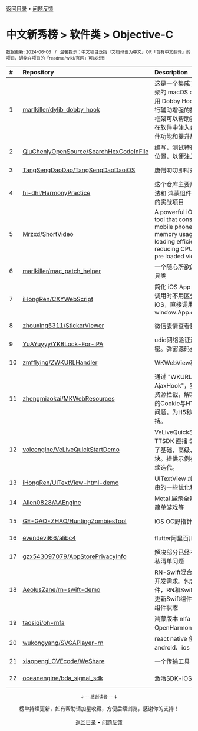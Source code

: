 <a href="https://gitee.com/GrowingGit/GitHub-Chinese-Top-Charts#github中文排行榜">返回目录</a> • <a href="/content/docs/feedback.md">问题反馈</a>

# 中文新秀榜 > 软件类 > Objective-C
<sub>数据更新: 2024-06-06&nbsp;&nbsp;&nbsp;/&nbsp;&nbsp;&nbsp;温馨提示：中文项目泛指「文档母语为中文」OR「含有中文翻译」的项目，通常在项目的「readme/wiki/官网」可以找到</sub>

|#|Repository|Description|Stars|Updated|Created|
|:-|:-|:-|:-|:-|:-|
|1|[marlkiller/dylib_dobby_hook](https://github.com/marlkiller/dylib_dobby_hook)|这是一个集成了 Dobby Hook 框架的 macOS dylib 项目，通过使用 Dobby Hook 框架来对软件进行辅助增强的操作。Dobby Hook 框架可以帮助实现钩子函数，从而在软件中注入自定义代码，拓展软件功能和提升用户体验。|136|2024-05-31|2024-01-14|
|2|[QiuChenlyOpenSource/SearchHexCodeInFile](https://github.com/QiuChenlyOpenSource/SearchHexCodeInFile)|编写，测试特征码在文件中的相对位置，以便注入绝对地址。|53|2024-03-15|2023-10-13|
|3|[TangSengDaoDao/TangSengDaoDaoiOS](https://github.com/TangSengDaoDao/TangSengDaoDaoiOS)|唐僧叨叨即时通讯(im) iOS 端|29|2024-05-25|2023-07-06|
|4|[hi-dhl/HarmonyPractice](https://github.com/hi-dhl/HarmonyPractice)|这个仓库主要用于演示 ArkTS 语法和 鸿蒙组件的使用，以及鸿蒙的实战项目|28|2024-01-28|2024-01-20|
|5|[Mrzxd/ShortVideo](https://github.com/Mrzxd/ShortVideo)|A powerful iOS short video SDK tool that considers various mobile phone performance, memory usage optimization, loading efficiency optimization, reducing CPU usage, optimizing pre loaded videos throug ...|18|2024-03-30|2024-03-26|
|6|[marlkiller/mac_patch_helper](https://github.com/marlkiller/mac_patch_helper)|一个随心所欲的 macOS Patch 工具类|14|2024-05-19|2024-04-09|
|7|[iHongRen/CXYWebScript](https://github.com/iHongRen/CXYWebScript)|简化 iOS App 与 H5 交互，H5在调用时不用区分Android还是iOS，直接调用方法 window.App.onSayHello('Hello')|13|2024-04-30|2024-04-10|
|8|[zhouxing5311/StickerViewer](https://github.com/zhouxing5311/StickerViewer)|微信表情查看器|11|2024-02-28|2024-02-27|
|9|[YuAYuyyy/YKBLock-For-iPA](https://github.com/YuAYuyyy/YKBLock-For-iPA)|udid网络验证源码，后台部分加密。弹窗源码全开源|8|2024-04-15|2024-04-10|
|10|[zmfflying/ZWKURLHandler](https://github.com/zmfflying/ZWKURLHandler)|WKWebView秒开demo|7|2024-04-20|2023-09-12|
|11|[zhengmiaokai/MKWebResources](https://github.com/zhengmiaokai/MKWebResources)|通过 "WKURLSchemeHandler + AjaxHook"，实现WKWebview的资源拦截，解决了Ajax/Fetch请求的Cookie与HTTPBody信息同步问题，为H5秒开项目提供基础支持。|7|2024-05-29|2023-07-06|
|12|[volcengine/VeLiveQuickStartDemo](https://github.com/volcengine/VeLiveQuickStartDemo)|VeLiveQuickStartDemo 基于 TTSDK 直播 SDK 开发，目前接入了基础、高级、互动三大功能模块。提供示例参考代码，后续会持续迭代。 |5|2024-04-26|2023-07-31|
|13|[iHongRen/UITextView-html-demo](https://github.com/iHongRen/UITextView-html-demo)|UITextView 加载 HTML 文本字符串的一些优化和注意事项 Demo|4|2024-04-24|2024-04-21|
|14|[Allen0828/AAEngine](https://github.com/Allen0828/AAEngine)|Metal 展示全景地图、3D模型、简单游戏等|4|2024-05-12|2024-03-25|
|15|[GE-GAO-ZHAO/HuntingZombiesTool](https://github.com/GE-GAO-ZHAO/HuntingZombiesTool)|iOS OC野指针扑获工具|4|2024-03-07|2023-12-20|
|16|[evendevil66/alibc4](https://github.com/evendevil66/alibc4)|flutter阿里百川4.x插件|4|2023-12-09|2023-12-08|
|17|[gzx543097079/AppStorePrivacyInfo](https://github.com/gzx543097079/AppStorePrivacyInfo)|解决部分已经不在维护的SDK的隐私清单问题|2|2024-05-28|2024-04-29|
|18|[AeolusZane/rn-swift-demo](https://github.com/AeolusZane/rn-swift-demo)|RN-Swift混合开发，覆盖大部分开发需求。包含RN使用Swift组件，RN和Swift组件相互通信，RN更新Swift组件状态、Swift更新RN组件状态|2|2024-04-27|2024-03-20|
|19|[taosiqi/oh-mfa](https://github.com/taosiqi/oh-mfa)|鸿蒙版本 mfa 二次验证码（基于OpenHarmony api10）|2|2024-03-04|2024-02-05|
|20|[wukongyang/SVGAPlayer-rn](https://github.com/wukongyang/SVGAPlayer-rn)|react native 使用svga动画，支持android、ios|2|2023-12-13|2023-12-09|
|21|[xiaopengLOVEcode/WeShare](https://github.com/xiaopengLOVEcode/WeShare)|一个传输工具|2|2023-12-26|2023-11-07|
|22|[oceanengine/bda_signal_sdk](https://github.com/oceanengine/bda_signal_sdk)|激活SDK-iOS|2|2024-01-23|2023-09-12|

<div align="center">
    <p><sub>↓ -- 感谢读者 -- ↓</sub></p>
    榜单持续更新，如有帮助请加星收藏，方便后续浏览，感谢你的支持！
</div>

<br/>

<div align="center"><a href="https://gitee.com/GrowingGit/GitHub-Chinese-Top-Charts#github中文排行榜">返回目录</a> • <a href="/content/docs/feedback.md">问题反馈</a></div>
